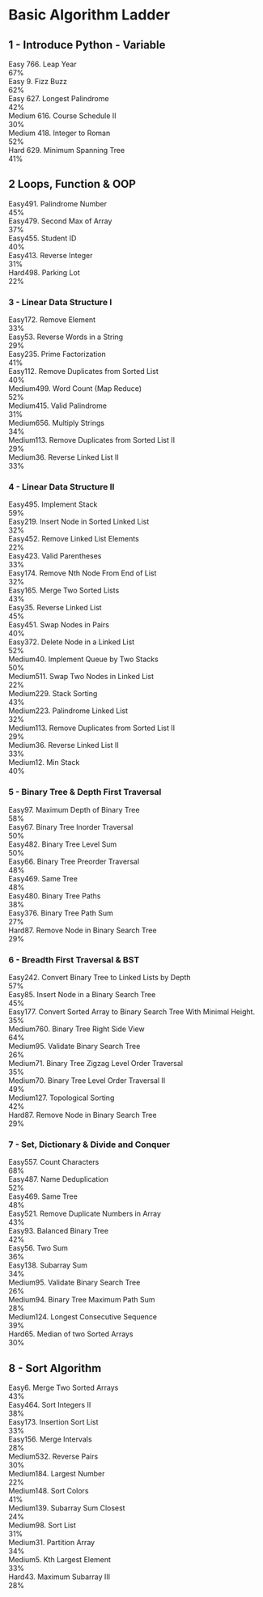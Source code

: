 # Basic Algorithm Ladder
## 1 - Introduce Python - Variable 
Easy 766. Leap Year\
67%\
Easy 9. Fizz Buzz\
62%\
Easy 627. Longest Palindrome\
42%\
Medium 616. Course Schedule II\
30%\
Medium 418. Integer to Roman\
52%\
Hard 629. Minimum Spanning Tree\
41%

## 2 Loops, Function & OOP 
Easy491. Palindrome Number \
45% \
Easy479. Second Max of Array \
37% \
Easy455. Student ID\
40%\
Easy413. Reverse Integer\
31%\
Hard498. Parking Lot\
22%

### 3 - Linear Data Structure I 
Easy172. Remove Element\
33%\
Easy53. Reverse Words in a String\
29%\
Easy235. Prime Factorization\
41%\
Easy112. Remove Duplicates from Sorted List\
40%\
Medium499. Word Count (Map Reduce)\
52%\
Medium415. Valid Palindrome\
31%\
Medium656. Multiply Strings\
34%\
Medium113. Remove Duplicates from Sorted List II\
29%\
Medium36. Reverse Linked List II\
33%

### 4 - Linear Data Structure II 
Easy495. Implement Stack\
59%\
Easy219. Insert Node in Sorted Linked List\
32%\
Easy452. Remove Linked List Elements\
22%\
Easy423. Valid Parentheses\
33%\
Easy174. Remove Nth Node From End of List\
32%\
Easy165. Merge Two Sorted Lists\
43%\
Easy35. Reverse Linked List\
45%\
Easy451. Swap Nodes in Pairs\
40%\
Easy372. Delete Node in a Linked List\
52%\
Medium40. Implement Queue by Two Stacks\
50%\
Medium511. Swap Two Nodes in Linked List\
22%\
Medium229. Stack Sorting\
43%\
Medium223. Palindrome Linked List\
32%\
Medium113. Remove Duplicates from Sorted List II\
29%\
Medium36. Reverse Linked List II\
33%\
Medium12. Min Stack\
40%

### 5 - Binary Tree & Depth First Traversal 
Easy97. Maximum Depth of Binary Tree\
58%\
Easy67. Binary Tree Inorder Traversal\
50%\
Easy482. Binary Tree Level Sum\
50%\
Easy66. Binary Tree Preorder Traversal\
48%\
Easy469. Same Tree\
48%\
Easy480. Binary Tree Paths\
38%\
Easy376. Binary Tree Path Sum\
27%\
Hard87. Remove Node in Binary Search Tree\
29%

### 6 - Breadth First Traversal & BST 
Easy242. Convert Binary Tree to Linked Lists by Depth\
57%\
Easy85. Insert Node in a Binary Search Tree\
45%\
Easy177. Convert Sorted Array to Binary Search Tree With Minimal Height.\
35%\
Medium760. Binary Tree Right Side View\
64%\
Medium95. Validate Binary Search Tree\
26%\
Medium71. Binary Tree Zigzag Level Order Traversal\
35%\
Medium70. Binary Tree Level Order Traversal II\
49%\
Medium127. Topological Sorting\
42%\
Hard87. Remove Node in Binary Search Tree\
29%

### 7 - Set, Dictionary & Divide and Conquer 
Easy557. Count Characters\
68%\
Easy487. Name Deduplication\
52%\
Easy469. Same Tree\
48%\
Easy521. Remove Duplicate Numbers in Array\
43%\
Easy93. Balanced Binary Tree\
42%\
Easy56. Two Sum\
36%\
Easy138. Subarray Sum\
34%\
Medium95. Validate Binary Search Tree\
26%\
Medium94. Binary Tree Maximum Path Sum\
28%\
Medium124. Longest Consecutive Sequence\
39%\
Hard65. Median of two Sorted Arrays\
30%

## 8 - Sort Algorithm 
Easy6. Merge Two Sorted Arrays\
43%\
Easy464. Sort Integers II\
38%\
Easy173. Insertion Sort List\
33%\
Easy156. Merge Intervals\
28%\
Medium532. Reverse Pairs\
30%\
Medium184. Largest Number\
22%\
Medium148. Sort Colors\
41%\
Medium139. Subarray Sum Closest\
24%\
Medium98. Sort List\
31%\
Medium31. Partition Array\
34%\
Medium5. Kth Largest Element\
33%\
Hard43. Maximum Subarray III\
28%
